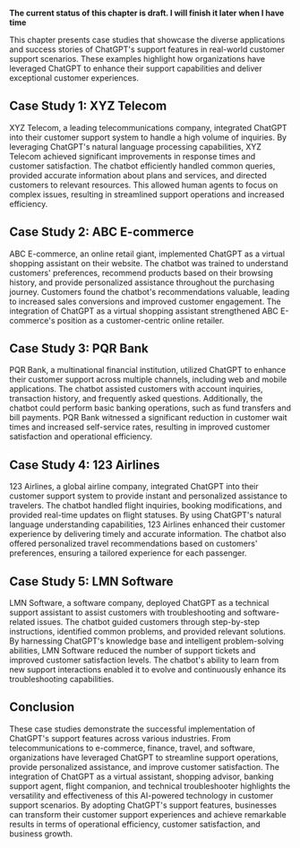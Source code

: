 **The current status of this chapter is draft. I will finish it later when I have time**

This chapter presents case studies that showcase the diverse applications and success stories of ChatGPT's support features in real-world customer support scenarios. These examples highlight how organizations have leveraged ChatGPT to enhance their support capabilities and deliver exceptional customer experiences.

Case Study 1: **XYZ Telecom**
-----------------------------

XYZ Telecom, a leading telecommunications company, integrated ChatGPT into their customer support system to handle a high volume of inquiries. By leveraging ChatGPT's natural language processing capabilities, XYZ Telecom achieved significant improvements in response times and customer satisfaction. The chatbot efficiently handled common queries, provided accurate information about plans and services, and directed customers to relevant resources. This allowed human agents to focus on complex issues, resulting in streamlined support operations and increased efficiency.

Case Study 2: **ABC E-commerce**
--------------------------------

ABC E-commerce, an online retail giant, implemented ChatGPT as a virtual shopping assistant on their website. The chatbot was trained to understand customers' preferences, recommend products based on their browsing history, and provide personalized assistance throughout the purchasing journey. Customers found the chatbot's recommendations valuable, leading to increased sales conversions and improved customer engagement. The integration of ChatGPT as a virtual shopping assistant strengthened ABC E-commerce's position as a customer-centric online retailer.

Case Study 3: **PQR Bank**
--------------------------

PQR Bank, a multinational financial institution, utilized ChatGPT to enhance their customer support across multiple channels, including web and mobile applications. The chatbot assisted customers with account inquiries, transaction history, and frequently asked questions. Additionally, the chatbot could perform basic banking operations, such as fund transfers and bill payments. PQR Bank witnessed a significant reduction in customer wait times and increased self-service rates, resulting in improved customer satisfaction and operational efficiency.

Case Study 4: **123 Airlines**
------------------------------

123 Airlines, a global airline company, integrated ChatGPT into their customer support system to provide instant and personalized assistance to travelers. The chatbot handled flight inquiries, booking modifications, and provided real-time updates on flight statuses. By using ChatGPT's natural language understanding capabilities, 123 Airlines enhanced their customer experience by delivering timely and accurate information. The chatbot also offered personalized travel recommendations based on customers' preferences, ensuring a tailored experience for each passenger.

Case Study 5: **LMN Software**
------------------------------

LMN Software, a software company, deployed ChatGPT as a technical support assistant to assist customers with troubleshooting and software-related issues. The chatbot guided customers through step-by-step instructions, identified common problems, and provided relevant solutions. By harnessing ChatGPT's knowledge base and intelligent problem-solving abilities, LMN Software reduced the number of support tickets and improved customer satisfaction levels. The chatbot's ability to learn from new support interactions enabled it to evolve and continuously enhance its troubleshooting capabilities.

Conclusion
----------

These case studies demonstrate the successful implementation of ChatGPT's support features across various industries. From telecommunications to e-commerce, finance, travel, and software, organizations have leveraged ChatGPT to streamline support operations, provide personalized assistance, and improve customer satisfaction. The integration of ChatGPT as a virtual assistant, shopping advisor, banking support agent, flight companion, and technical troubleshooter highlights the versatility and effectiveness of this AI-powered technology in customer support scenarios. By adopting ChatGPT's support features, businesses can transform their customer support experiences and achieve remarkable results in terms of operational efficiency, customer satisfaction, and business growth.
